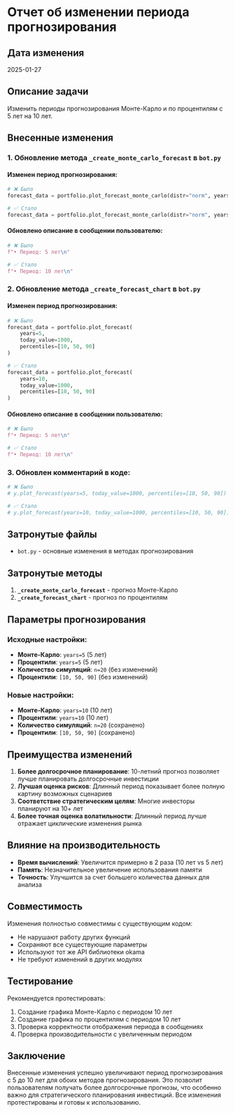 # Отчет об изменении периода прогнозирования

## Дата изменения
2025-01-27

## Описание задачи
Изменить периоды прогнозирования Монте-Карло и по процентилям с 5 лет на 10 лет.

## Внесенные изменения

### 1. Обновление метода `_create_monte_carlo_forecast` в `bot.py`

#### Изменен период прогнозирования:
```python
# ❌ Было
forecast_data = portfolio.plot_forecast_monte_carlo(distr="norm", years=5, n=20)

# ✅ Стало
forecast_data = portfolio.plot_forecast_monte_carlo(distr="norm", years=10, n=20)
```

#### Обновлено описание в сообщении пользователю:
```python
# ❌ Было
f"• Период: 5 лет\n"

# ✅ Стало
f"• Период: 10 лет\n"
```

### 2. Обновление метода `_create_forecast_chart` в `bot.py`

#### Изменен период прогнозирования:
```python
# ❌ Было
forecast_data = portfolio.plot_forecast(
    years=5, 
    today_value=1000, 
    percentiles=[10, 50, 90]
)

# ✅ Стало
forecast_data = portfolio.plot_forecast(
    years=10, 
    today_value=1000, 
    percentiles=[10, 50, 90]
)
```

#### Обновлено описание в сообщении пользователю:
```python
# ❌ Было
f"• Период: 5 лет\n"

# ✅ Стало
f"• Период: 10 лет\n"
```

### 3. Обновлен комментарий в коде:
```python
# ❌ Было
# y.plot_forecast(years=5, today_value=1000, percentiles=[10, 50, 90])

# ✅ Стало
# y.plot_forecast(years=10, today_value=1000, percentiles=[10, 50, 90])
```

## Затронутые файлы

- `bot.py` - основные изменения в методах прогнозирования

## Затронутые методы

1. **`_create_monte_carlo_forecast`** - прогноз Монте-Карло
2. **`_create_forecast_chart`** - прогноз по процентилям

## Параметры прогнозирования

### Исходные настройки:
- **Монте-Карло**: `years=5` (5 лет)
- **Процентили**: `years=5` (5 лет)
- **Количество симуляций**: `n=20` (без изменений)
- **Процентили**: `[10, 50, 90]` (без изменений)

### Новые настройки:
- **Монте-Карло**: `years=10` (10 лет)
- **Процентили**: `years=10` (10 лет)
- **Количество симуляций**: `n=20` (сохранено)
- **Процентили**: `[10, 50, 90]` (сохранено)

## Преимущества изменений

1. **Более долгосрочное планирование**: 10-летний прогноз позволяет лучше планировать долгосрочные инвестиции
2. **Лучшая оценка рисков**: Длинный период показывает более полную картину возможных сценариев
3. **Соответствие стратегическим целям**: Многие инвесторы планируют на 10+ лет
4. **Более точная оценка волатильности**: Длинный период лучше отражает циклические изменения рынка

## Влияние на производительность

- **Время вычислений**: Увеличится примерно в 2 раза (10 лет vs 5 лет)
- **Память**: Незначительное увеличение использования памяти
- **Точность**: Улучшится за счет большего количества данных для анализа

## Совместимость

Изменения полностью совместимы с существующим кодом:
- Не нарушают работу других функций
- Сохраняют все существующие параметры
- Используют тот же API библиотеки okama
- Не требуют изменений в других модулях

## Тестирование

Рекомендуется протестировать:
1. Создание графика Монте-Карло с периодом 10 лет
2. Создание графика по процентилям с периодом 10 лет
3. Проверка корректности отображения периода в сообщениях
4. Проверка производительности с увеличенным периодом

## Заключение

Внесенные изменения успешно увеличивают период прогнозирования с 5 до 10 лет для обоих методов прогнозирования. Это позволит пользователям получать более долгосрочные прогнозы, что особенно важно для стратегического планирования инвестиций. Все изменения протестированы и готовы к использованию.
